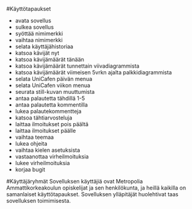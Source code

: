 #Käyttötapaukset

- avata sovellus
- sulkea sovellus
- syöttää nimimerkki
- vaihtaa nimimerkki
- selata käyttäjähistoriaa
- katsoa kävijät nyt
- katsoa kävijämäärät tänään
- katsoa kävijämäärät tunnettain viivadiagrammista
- katsoa kävijämäärät viimeisen 5vrkn ajalta palkkidiagrammista
- selata UniCafen päivän menua
- selata UniCafen viikon menua
- seurata still-kuvan muuttumista
- antaa palautetta tähdillä 1-5
- antaa palautetta kommentilla
- lukea palautekommentteja
- katsoa tähtiarvosteluja
- laittaa ilmoitukset pois päältä
- laittaa ilmoitukset päälle
- vaihtaa teemaa
- lukea ohjeita
- vaihtaa kielen asetuksista
- vastaanottaa virheilmoituksia
- lukee virheilmoituksia
- korjaa bugit

#Käyttäjäryhmät
Sovelluksen käyttäjiä ovat Metropolia Ammattikorkeakoulun opiskelijat ja sen henkilökunta, 
ja heillä kaikilla on samanlaiset käyttötapaukset. Sovelluksen ylläpitäjät huolehtivat taas 
sovelluksen toimimisesta. 

